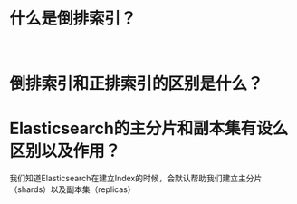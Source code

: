 # 什么是倒排索引？

​		





# 倒排索引和正排索引的区别是什么？





# Elasticsearch的主分片和副本集有设么区别以及作用？

​		我们知道Elasticsearch在建立Index的时候，会默认帮助我们建立主分片（shards）以及副本集（replicas）